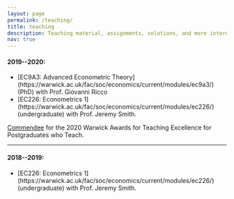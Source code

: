 ```yaml
---
layout: page
permalink: /teaching/
title: teaching
description: Teaching material, assignments, solutions, and more interesting stuff.
nav: true
---
```


#### 2019--2020:
<ul>
    <li>[EC9A3: Advanced Econometric Theory](https://warwick.ac.uk/fac/soc/economics/current/modules/ec9a3/) (PhD) with Prof. Giovanni Ricco</li>
    <li>[EC226: Econometrics 1](https://warwick.ac.uk/fac/soc/economics/current/modules/ec226/) (undergraduate) with Prof. Jeremy Smith.</li>
</ul>

[Commendee](https://warwick.ac.uk/fac/cross_fac/academic-development/wate/wate1920) for the 2020 Warwick Awards for Teaching Excellence for Postgraduates who Teach.

<hr>

#### 2018--2019:
<ul>
    <li>[EC226: Econometrics 1](https://warwick.ac.uk/fac/soc/economics/current/modules/ec226/) (undergraduate) with Prof. Jeremy Smith.</li>
</ul>
